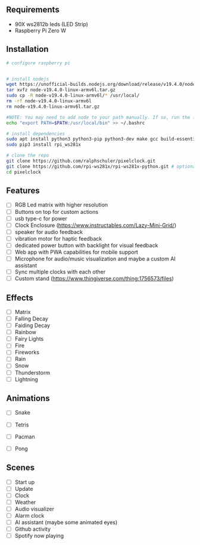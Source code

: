 
## Requirements
- 90X ws2812b leds (LED Strip)
- Raspberry Pi Zero W


## Installation
```bash
# configure raspberry pi


# install nodejs
wget https://unofficial-builds.nodejs.org/download/release/v19.4.0/node-v19.4.0-linux-armv6l.tar.gz
tar xvfz node-v19.4.0-linux-armv6l.tar.gz
sudo cp -R node-v19.4.0-linux-armv6l/* /usr/local/
rm -rf node-v19.4.0-linux-armv6l
rm node-v19.4.0-linux-armv6l.tar.gz

#NOTE: You may need to add node to your path manually. If so, run the following command:
echo "export PATH=$PATH:/usr/local/bin" >> ~/.bashrc

# install dependencies
sudo apt install python3 python3-pip python3-dev make gcc build-essential
sudo pip3 install rpi_ws281x

# clone the repo
git clone https://github.com/ralphschuler/pixelclock.git
git clone https://github.com/rpi-ws281x/rpi-ws281x-python.git # optional (example code in python)
cd pixelclock

```
## Features
- [ ] RGB Led matrix with higher resolution
- [ ] Buttons on top for custom actions
- [ ] usb type-c for power
- [ ] Clock Enclosure (https://www.instructables.com/Lazy-Mini-Grid/)
- [ ] speaker for audio feedback
- [ ] vibration motor for haptic feedback
- [ ] dedicated power button with backlight for visual feedback
- [ ] Web app with PWA capabilities for mobile support
- [ ] Microphone for audio/music visualization and maybe a custom AI assistant
- [ ] Sync multiple clocks with each other
- [ ] Custom stand (https://www.thingiverse.com/thing:1756573/files)

## Effects
- [ ] Matrix
- [ ] Falling Decay
- [ ] Faiding Decay
- [ ] Rainbow
- [ ] Fairy Lights
- [ ] Fire
- [ ] Fireworks
- [ ] Rain
- [ ] Snow
- [ ] Thunderstorm
- [ ] Lightning

## Animations
- [ ] Snake
- [ ] Tetris
- [ ] Pacman
- [ ] Pong


## Scenes
- [ ] Start up
- [ ] Update
- [ ] Clock
- [ ] Weather
- [ ] Audio visualizer
- [ ] Alarm clock
- [ ] AI assistant (maybe some animated eyes)
- [ ] Github activity
- [ ] Spotify now playing
